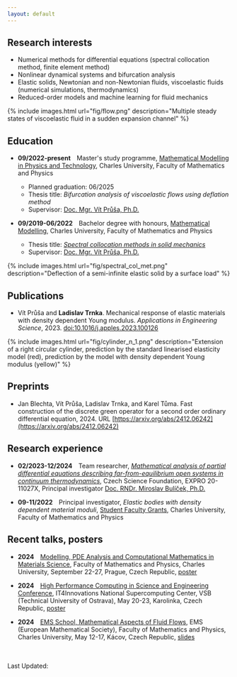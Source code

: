 ```yaml
---
layout: default
---
```


## Research interests

*   Numerical methods for differential equations (spectral collocation method, finite element method)
*   Nonlinear dynamical systems and bifurcation analysis
*   Elastic solids, Newtonian and non-Newtonian fluids, viscoelastic fluids (numerical simulations, thermodynamics)
*   Reduced-order models and machine learning for fluid mechanics

{% include images.html url="fig/flow.png" description="Multiple steady states of viscoelastic fluid in a sudden expansion channel" %}

## Education

* **09/2022-present**&emsp;Master's study programme, [Mathematical Modelling in Physics and Technology](https://mod.karlin.mff.cuni.cz/study/modelling-mathematics/), Charles University, Faculty of&nbsp;Mathematics and Physics
    * Planned graduation: 06/2025
    * Thesis title: _Bifurcation analysis of viscoelastic flows using deflation method_
    * Supervisor: [Doc. Mgr. Vít Průša, Ph.D.](https://www.karlin.mff.cuni.cz/~prusv/)

* **09/2019-06/2022**&emsp;Bachelor degree with honours, [Mathematical Modelling](https://mod.karlin.mff.cuni.cz/study/mathematical-modelling-bc/), Charles University, Faculty of Mathematics and Physics
    * Thesis title: [_Spectral collocation methods in solid mechanics_](https://dspace.cuni.cz/handle/20.500.11956/173829?locale-attribute=en)
    * Supervisor: [Doc. Mgr. Vít Průša, Ph.D.](https://www.karlin.mff.cuni.cz/~prusv/)

{% include images.html url="fig/spectral_col_met.png" description="Deflection of a semi-infinite elastic solid by
a surface load" %}

## Publications

*  Vít Průša and **Ladislav Trnka**. Mechanical response of elastic materials with density dependent Young modulus. _Applications in Engineering Science_, 2023. [doi:10.1016/j.apples.2023.100126](https://doi.org/10.1016/j.apples.2023.100126)

{% include images.html url="fig/cylinder_n_1.png" description="Extension of a right circular cylinder, prediction by the standard linearised elasticity model (red), prediction by the model with density dependent Young modulus (yellow)" %}

## Preprints

* Jan Blechta, Vít Průša, Ladislav Trnka, and Karel Tůma. Fast construction of the discrete green operator for a second order ordinary differential equation, 2024. URL [https://arxiv.org/abs/2412.06242](https://arxiv.org/abs/2412.06242)

## Research experience

*  **02/2023-12/2024**&emsp;Team researcher, [_Mathematical analysis of partial differential equations describing far-from-equilibrium open systems in continuum thermodynamics_](https://www.karlin.mff.cuni.cz/~mbul8060/expro2020/info.html), Czech Science Foundation, EXPRO 20-11027X, Principal investigator [Doc. RNDr. Miroslav Bulíček, Ph.D.](https://www.karlin.mff.cuni.cz/~mbul8060/)

* **09-11/2022**&emsp;Principal investigator, _Elastic bodies with density dependent material moduli_, [Student Faculty Grants](https://www.mff.cuni.cz/en/students/bc-mgr/sfg), Charles University, Faculty of Mathematics and Physics 

## Recent talks, posters

* **2024**&emsp;[Modelling, PDE Analysis and Computational Mathematics in Materials Science](https://www.karlin.mff.cuni.cz/~prusv/ncmm/conference/mpde/info.html), Faculty of Mathematics and Physics, Charles University, September 22-27, Prague, Czech Republic,  [poster](conferences/poster_mpde2024.pdf)

* **2024**&emsp;[High Performance Computing in Science and Engineering Conference](https://hpcse.it4i.cz/HPCSE24/), IT4Innovations National Supercomputing Center, VSB (Technical University of Ostrava), May 20-23, Karolinka, Czech Republic,  [poster](conferences/poster_hpcse2024.pdf)

* **2024**&emsp;[EMS School, Mathematical Aspects of Fluid Flows](https://ems-maff.cuni.cz/), EMS (European Mathematical Society), Faculty of Mathematics and Physics, Charles University, May 12-17, Kácov, Czech Republic,  [slides](conferences/kacov2024.pdf)

<br>
<br>
Last Updated: <span id="time"></span>
<script>
var date = new Date(document.lastModified);
var dd = date.getDate(); 
var yyyy = date.getFullYear(); 
const months = ["January","February","March","April", "May", "June","July", "August","September", "October", "November", "December"];
var currentMonthName = months[date.getMonth()];
var datetime = currentMonthName + " " + dd + ", " + yyyy; 
document.getElementById("time").innerHTML = datetime;
</script>
